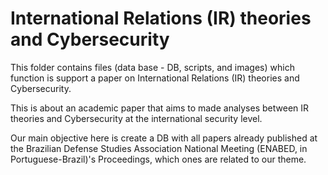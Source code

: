 # International Relations (IR) theories and Cybersecurity

This folder contains files (data base - DB, scripts, and images) which function is support a paper on International Relations (IR) theories and Cybersecurity.

This is about an academic paper that aims to made analyses between IR theories and Cybersecurity at the international security level.

Our main objective here is create a DB with all papers already published at the Brazilian Defense Studies Association National Meeting (ENABED, in Portuguese-Brazil)'s Proceedings, which ones are related to our theme.
